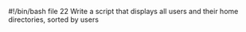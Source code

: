 #!/bin/bash
file 22 Write a script that displays all users and their home directories, sorted by users
